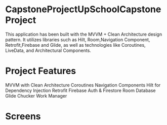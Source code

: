 # CapstoneProjectUpSchoolCapstoneProject
This application has been built with the MVVM + Clean Architecture design pattern. It utilizes libraries such as Hilt, Room,Navigation Component, Retrofit,Firebase and Glide, as well as technologies like Coroutines, LiveData, and Architectural Components.

# Project Features
MVVM with Clean Architecture
Coroutines
Navigation Components
Hilt for Dependency Injection
Retrofit
Firebase Auth & Firestore
Room Database
Glide
Chucker
Work Manager

# Screens
